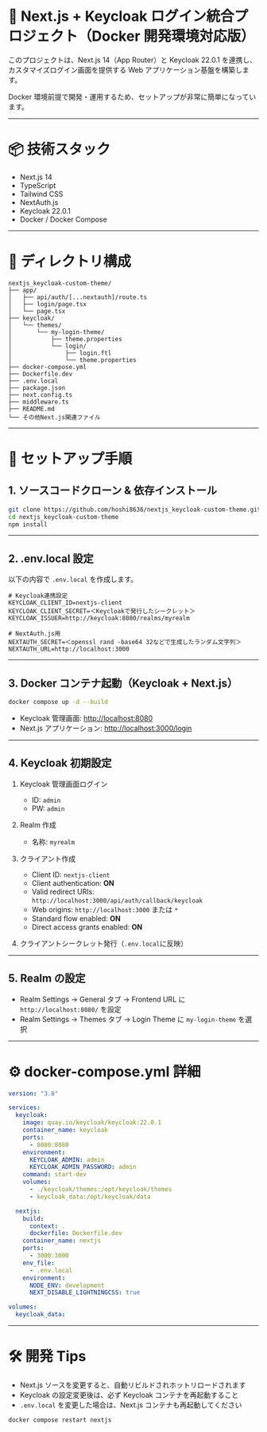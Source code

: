 # 🚀 Next.js + Keycloak ログイン統合プロジェクト（Docker 開発環境対応版）

このプロジェクトは、Next.js 14（App Router）と Keycloak 22.0.1 を連携し、  
カスタマイズログイン画面を提供する Web アプリケーション基盤を構築します。

Docker 環境前提で開発・運用するため、セットアップが非常に簡単になっています。

---

# 📦 技術スタック

- Next.js 14
- TypeScript
- Tailwind CSS
- NextAuth.js
- Keycloak 22.0.1
- Docker / Docker Compose

---

# 📂 ディレクトリ構成

```
nextjs_keycloak-custom-theme/
├── app/
│   ├── api/auth/[...nextauth]/route.ts
│   ├── login/page.tsx
│   └── page.tsx
├── keycloak/
│   └── themes/
│       └── my-login-theme/
│           ├── theme.properties
│           └── login/
│               ├── login.ftl
│               └── theme.properties
├── docker-compose.yml
├── Dockerfile.dev
├── .env.local
├── package.json
├── next.config.ts
├── middleware.ts
├── README.md
└── その他Next.js関連ファイル
```

---

# 🚀 セットアップ手順

## 1. ソースコードクローン & 依存インストール

```bash
git clone https://github.com/hoshi8636/nextjs_keycloak-custom-theme.git
cd nextjs_keycloak-custom-theme
npm install
```

---

## 2. .env.local 設定

以下の内容で `.env.local` を作成します。

```env
# Keycloak連携設定
KEYCLOAK_CLIENT_ID=nextjs-client
KEYCLOAK_CLIENT_SECRET=＜Keycloakで発行したシークレット＞
KEYCLOAK_ISSUER=http://keycloak:8080/realms/myrealm

# NextAuth.js用
NEXTAUTH_SECRET=＜openssl rand -base64 32などで生成したランダム文字列＞
NEXTAUTH_URL=http://localhost:3000
```

---

## 3. Docker コンテナ起動（Keycloak + Next.js）

```bash
docker compose up -d --build
```

- Keycloak 管理画面: [http://localhost:8080](http://localhost:8080)
- Next.js アプリケーション: [http://localhost:3000/login](http://localhost:3000/login)

---

## 4. Keycloak 初期設定

1. Keycloak 管理画面ログイン

   - ID: `admin`
   - PW: `admin`

2. Realm 作成

   - 名称: `myrealm`

3. クライアント作成

   - Client ID: `nextjs-client`
   - Client authentication: **ON**
   - Valid redirect URIs: `http://localhost:3000/api/auth/callback/keycloak`
   - Web origins: `http://localhost:3000` または `*`
   - Standard flow enabled: **ON**
   - Direct access grants enabled: **ON**

4. クライアントシークレット発行（`.env.local`に反映）

---

## 5. Realm の設定

- Realm Settings → General タブ → Frontend URL に `http://localhost:8080/` を設定
- Realm Settings → Themes タブ → Login Theme に `my-login-theme` を選択

---

# ⚙️ docker-compose.yml 詳細

```yaml
version: "3.8"

services:
  keycloak:
    image: quay.io/keycloak/keycloak:22.0.1
    container_name: keycloak
    ports:
      - 8080:8080
    environment:
      KEYCLOAK_ADMIN: admin
      KEYCLOAK_ADMIN_PASSWORD: admin
    command: start-dev
    volumes:
      - ./keycloak/themes:/opt/keycloak/themes
      - keycloak_data:/opt/keycloak/data

  nextjs:
    build:
      context: .
      dockerfile: Dockerfile.dev
    container_name: nextjs
    ports:
      - 3000:3000
    env_file:
      - .env.local
    environment:
      NODE_ENV: development
      NEXT_DISABLE_LIGHTNINGCSS: true

volumes:
  keycloak_data:
```

---

# 🛠 開発 Tips

- Next.js ソースを変更すると、自動リビルドされホットリロードされます
- Keycloak の設定変更後は、必ず Keycloak コンテナを再起動すること
- `.env.local` を変更した場合は、Next.js コンテナも再起動してください

```bash
docker compose restart nextjs
```
